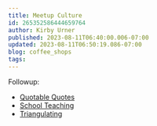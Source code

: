 ```yaml
---
title: Meetup Culture
id: 265352586444659764
author: Kirby Urner
published: 2023-08-11T06:40:00.006-07:00
updated: 2023-08-11T06:50:19.086-07:00
blog: coffee_shops
tags: 
---
```


Followup:

- [Quotable Quotes](https://controlroom.blogspot.com/2006/01/quotable-quotes.html)
- [School Teaching](https://controlroom.blogspot.com/2017/01/school-teaching.html)
- [Triangulating](https://controlroom.blogspot.com/2009/10/triangulating.html)